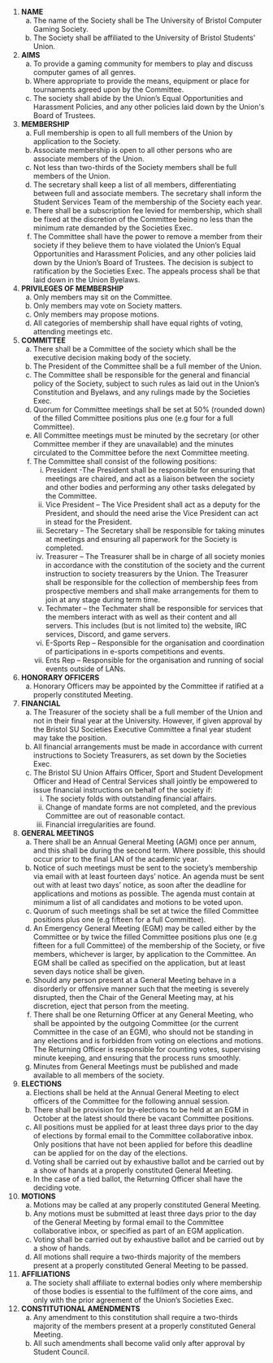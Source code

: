 <ol type='1'><li><b>NAME</b>
  <ol type='a'>
    <li>The name of the Society shall be The University of Bristol Computer Gaming Society.</li>
    <li>The Society shall be affiliated to the University of Bristol Students' Union.</li>
  </ol>
</li>
<li><b>AIMS</b>
  <ol type='a'>
    <li>To provide a gaming community for members to play and discuss computer games of all genres.</li>
    <li>Where appropriate to provide the means, equipment or place for tournaments agreed upon by the Committee.</li>
    <li>The society shall abide by the Union’s Equal Opportunities and Harassment Policies, and any other policies laid down by the Union's Board of Trustees.</li>
  </ol>
</li>
<li><b>MEMBERSHIP</b>
  <ol type='a'>
    <li>Full membership is open to all full members of the Union by application to the Society.</li>
    <li>Associate membership is open to all other persons who are associate members of the Union.</li>
    <li>Not less than two-thirds of the Society members shall be full members of the Union.</li>
    <li>The secretary shall keep a list of all members, differentiating between full and associate members. The secretary shall inform the Student Services Team of the membership of the Society each year.</li>
    <li>There shall be a subscription fee levied for membership, which shall be fixed at the discretion of the Committee being no less than the minimum rate demanded by the Societies Exec.</li>
    <li>The Committee shall have the power to remove a member from their society if they believe them to have violated the Union’s Equal Opportunities and Harassment Policies, and any other policies laid down by the Union’s Board of Trustees. The decision is subject to ratification by the Societies Exec. The appeals process shall be that laid down in the Union Byelaws.</li>
  </ol>
</li>
<li><b>PRIVILEGES OF MEMBERSHIP</b>
  <ol type='a'>
    <li>Only members may sit on the Committee.</li>
    <li>Only members may vote on Society matters.</li>
    <li>Only members may propose motions.</li>
    <li>All categories of membership shall have equal rights of voting, attending meetings etc.</li>
  </ol>
</li>
<li><b>COMMITTEE</b>
  <ol type='a'>
    <li>There shall be a Committee of the society which shall be the executive decision making body of the society.</li>
    <li>The President of the Committee shall be a full member of the Union.</li>
    <li>The Committee shall be responsible for the general and financial policy of the Society, subject to such rules as laid out in the Union’s Constitution and Byelaws, and any rulings made by the Societies Exec.</li>
    <li>Quorum for Committee meetings shall be set at 50% (rounded down) of the filled Committee positions plus one (e.g four for a full Committee).</li>
    <li>All Committee meetings must be minuted by the secretary (or other Committee member if they are unavailable) and the minutes circulated to the Committee before the next Committee meeting.</li>
    <li>The Committee shall consist of the following positions:
      <ol type='i'>
        <li>President -The President shall be responsible for ensuring that meetings are chaired, and act as a liaison between the society and other bodies and performing any other tasks delegated by the Committee.</li>
        <li>Vice President – The Vice President shall act as a deputy for the President, and should the need arise the Vice President can act in stead for the President.</li>
        <li>Secretary – The Secretary shall be responsible for taking minutes at meetings and ensuring all paperwork for the Society is completed.</li>
        <li>Treasurer – The Treasurer shall be in charge of all society monies in accordance with the constitution of the society and the current instruction to society treasurers by the Union. The Treasurer shall be responsible for the collection of membership fees from prospective members and shall make arrangements for them to join at any stage during term time.</li>
        <li>Techmater – the Techmater shall be responsible for services that the members interact with as well as their content and all servers. This includes (but is not limited to) the website, IRC services, Discord, and game servers.</li>
        <li>E-Sports Rep – Responsible for the organisation and coordination of participations in e-sports competitions and events.</li>
        <li>Ents Rep – Responsible for the organisation and running of social events outside of LANs.</li>
      </ol>
    </li>
  </ol>
</li>
<li><b>HONORARY OFFICERS</b>
  <ol type='a'>
    <li>Honorary Officers may be appointed by the Committee if ratified at a properly constituted Meeting.</li>
  </ol>
</li>
<li><b>FINANCIAL</b>
  <ol type='a'>
    <li>The Treasurer of the society shall be a full member of the Union and not in their final year at the University. However, if given approval by the Bristol SU Societies Executive Committee a final year student may take the position.</li>
    <li>All financial arrangements must be made in accordance with current instructions to Society Treasurers, as set down by the Societies Exec.</li>
    <li>The Bristol SU Union Affairs Officer, Sport and Student Development Officer and Head of Central Services shall jointly be empowered to issue financial instructions on behalf of the society if:
      <ol type='i'>
        <li>The society folds with outstanding financial affairs.</li>
        <li>Change of mandate forms are not completed, and the previous Committee are out of reasonable contact.</li>
        <li>Financial irregularities are found.</li>
      </ol>
    </li>
  </ol>
</li>
<li><b>GENERAL MEETINGS</b>
  <ol type='a'>
    <li>There shall be an Annual General Meeting (AGM) once per annum, and this shall be during the second term. Where possible, this should occur prior to the final LAN of the academic year.</li>
    <li>Notice of such meetings must be sent to the society’s membership via email with at least fourteen days’ notice.  An agenda must be sent out with at least two days’ notice, as soon after the deadline for applications and motions as possible. The agenda must contain at minimum a list of all candidates and motions to be voted upon.</li>
    <li>Quorum of such meetings shall be set at twice the filled Committee positions plus one (e.g fifteen for a full Committee).</li>
    <li>An Emergency General Meeting (EGM) may be called either by the Committee or by twice the filled Committee positions plus one (e.g fifteen for a full Committee) of the membership of the Society, or five members, whichever is larger, by application to the Committee. An EGM shall be called as specified on the application, but at least seven days notice shall be given.</li> 
    <li>Should any person present at a General Meeting behave in a disorderly or offensive manner such that the meeting is severely disrupted, then the Chair of the General Meeting may, at his discretion, eject that person from the meeting.</li>
    <li>There shall be one Returning Officer at any General Meeting, who shall be appointed by the outgoing Committee (or the current Committee in the case of an EGM), who should not be standing in any elections and is forbidden from voting on elections and motions. The Returning Officer is responsible for counting votes, supervising minute keeping, and ensuring that the process runs smoothly.</li>
    <li>Minutes from General Meetings must be published and made available to all members of the society.</li>
  </ol>
</li>
<li><b>ELECTIONS</b>
  <ol type='a'>
    <li>Elections shall be held at the Annual General Meeting to elect officers of the Committee for the following annual session.</li>
    <li>There shall be provision for by-elections to be held at an EGM in October at the latest should there be vacant Committee positions.</li>
    <li>All positions must be applied for at least three days prior to the day of elections by formal email to the Committee collaborative inbox. Only positions that have not been applied for before this deadline can be applied for on the day of the elections.</li>
    <li>Voting shall be carried out by exhaustive ballot and be carried out by a show of hands at a properly constituted General Meeting.</li>
    <li>In the case of a tied ballot, the Returning Officer shall have the deciding vote.</li>
  </ol>
</li>
<li><b>MOTIONS</b>
  <ol type='a'>
    <li>Motions may be called at any properly constituted General Meeting.</li>
    <li>Any motions must be submitted at least three days prior to the day of the General Meeting by formal email to the Committee collaborative inbox, or specified as part of an EGM application.
    <li>Voting shall be carried out by exhaustive ballot and be carried out by a show of hands.</li>
    <li>All motions shall require a two-thirds majority of the members present at a properly constituted General Meeting to be passed.</li>
  </ol>
</li>
<li><b>AFFILIATIONS</b>
  <ol type='a'>
    <li>The society shall affiliate to external bodies only where membership of those bodies is essential to the fulfilment of the core aims, and only with the prior agreement of the Union’s Societies Exec.</li>
  </ol>
</li>
<li><b>CONSTITUTIONAL AMENDMENTS</b>
  <ol type='a'>
    <li>Any amendment to this constitution shall require a two-thirds majority of the members present at a properly constituted General Meeting.</li>
    <li>All such amendments shall become valid only after approval by Student Council.</li>
  </ol>
</li>
</ol>
